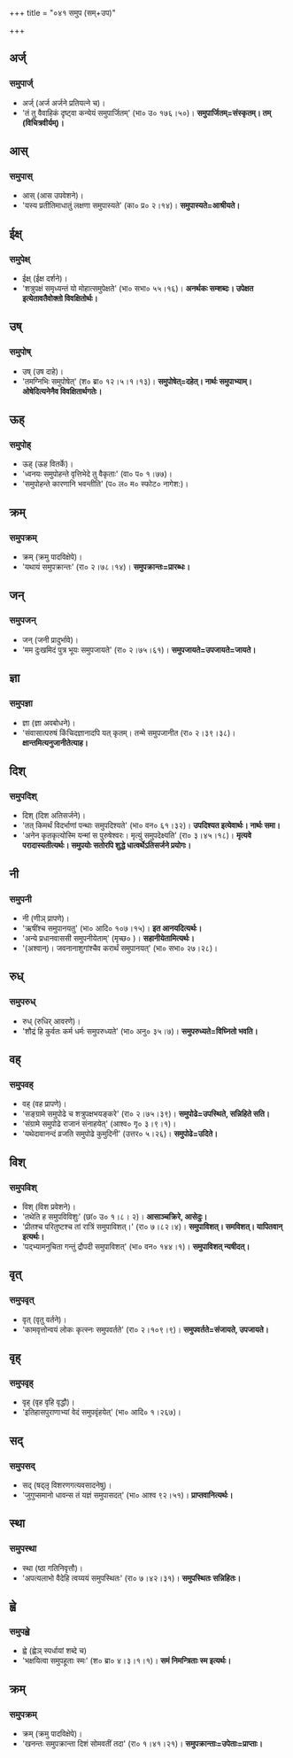 +++
title = "०४१ समुप (सम्+उप)"

+++


## अर्ज्
### समुपार्ज्
- अर्ज् (अर्ज अर्जने प्रतियत्ने च)।
- 'तं तु वैवाहिकं दृष्ट्वा कन्येयं समुपार्जितम्' (भा० उ० १७६।५०)। **समुपार्जितम्=संस्कृतम्। तम् (विचित्रवीर्यम्)।**

## आस्
### समुपास्
- आस् (आस उपवेशने)।
- 'यस्य प्रतीतिमाधातुं लक्षणा समुपास्यते' (का० प्र० २।१४)। **समुपास्यते=आश्रीयते।**

## ईक्ष्
### समुपेक्ष्
- ईक्ष् (ईक्ष दर्शने)।
- 'शत्रुपक्षं समृध्यन्तं यो मोहात्समुपेक्षते' (भा० सभा० ५५।१६)। **अनर्थकः सम्शब्दः। उपेक्षत इत्येतावतैवोक्तो विवक्षितोर्थः।**

## उष्
### समुपोष्
- उष् (उष दाहे)।
- 'तमग्निभिः समुपोषेत्' (श० ब्रा० १२।५।१।१३)। **समुपोषेत्=दहेत्। नार्थः समुपाभ्याम्। ओषेदित्यनेनैव विवक्षितार्थगतेः।**

## ऊह्
### समुपोह्
- ऊह् (ऊह वितर्के)।
- 'ध्वनयः समुपोहन्ते वृत्तिभेदे तु वैकृताः' (वा० प० १।७७)।
- 'समुपोहन्ते कारणानि भवन्तीति' (प० ल० म० स्फोट० नागेश:)।

## क्रम्
### समुपक्रम्
- क्रम् (क्रमु पादविक्षेपे)।
- 'यथायं समुपक्रान्तः' (रा० २।७८।१४)। **समुपक्रान्तः=प्रारब्धः।**

## जन्
### समुपजन्
- जन् (जनी प्रादुर्भावे)।
- 'मम दुःखमिदं पुत्र भूयः समुपजायते' (रा० २।७५।६१)। **समुपजायते=उपजायते=जायते।**

## ज्ञा
### समुपज्ञा
- ज्ञा (ज्ञा अवबोधने)।
- 'संवासात्परुषं किंचिदज्ञानादपि यत् कृतम्। तन्मे समुपजानीत (रा० २।३९।३८)। **क्षान्तमित्यनुजानीतेत्याह।**

## दिश्
### समुपदिश्
- दिश् (दिश अतिसर्जने)।
- 'तत् किमर्थं विदर्भाणां पन्थाः समुपदिश्यते' (भा० वन० ६१।३२)। **उपदिश्यत इत्येवार्थः। नार्थः समा।**
- 'अनेन कृतकृत्योस्मि यन्मां स पुरुषेश्वरः। मृत्युं समुपदेक्ष्यति' (रा० ३।४५।१८)। **मृत्यवे परादास्यतीत्यर्थः। समुपयोः सतोरपि शुद्धे धात्वर्थेऽतिसर्जने प्रयोगः।**

## नी
### समुपनी
- नी (णीञ् प्रापणे)।
- 'ऋषींश्च समुपानयतु' (भा० आदि० १०७।१५)। **इत आनयदित्यर्थः।**
- 'अन्ये प्रधानवाससी समुपनीयेताम्' (मृच्छ० )। **सहानीयेतामित्यर्थः।**
- '(अश्वान्)। जवनानाशुगांश्चैव करार्थं समुपानयत्' (भा० सभा० २७।२८)।

## रुध्
### समुपरुध्
- रुध् (रुधिर् आवरणे)।
- 'शौद्रं हि कुर्वतः कर्म धर्मः समुपरुध्यते' (भा० अनु० ३५।७)। **समुपरुध्यते=विघ्नितो भवति।**

## वह्
### समुपवह्
- वह् (वह प्रापणे)।
- 'सङ्ग्रामे समुपोढे च शत्रुपक्षभयङ्करे' (रा० २।७५।३९)। **समुपोढे=उपस्थिते, सन्निहिते सति।**
- 'संग्रामे समुपोढे राजानं संनाहयेत्' (आश्व० गृ० ३।९।१)।
- 'यथेदावानन्दं व्रजति समुपोढे कुमुदिनी' (उत्तर० ५।२६)। **समुपोढे=उदिते।**

## विश्
### समुपविश्
- विश् (विश प्रवेशने)।
- 'तथेति ह समुपविविशुः' (छां० उ० १।८। २)। **आसाञ्चक्रिरे, आसेदुः।**
- 'प्रीतश्च परितुष्टश्च तां रात्रिं समुपाविशत्।' (रा० ७।८२।४)। **समुपाविशत्। समविशत्। यापितवान् इत्यर्थः।**
- 'पद्भ्यामनुचिता गन्तुं द्रौपदी समुपाविशत्' (भा० वन० १४४।१)। **समुपाविशत् न्यषीदत्।**

## वृत्
### समुपवृत्
- वृत् (वृतु वर्तने)।
- 'कामवृत्तोन्वयं लोकः कृत्स्नः समुपवर्तते' (रा० २।१०९।९)। **समुपवर्तते=संजायते, उपजायते।**

## वृह्
### समुपवृह्
- वृह् (वृह वृहि वृद्धौ)।
- 'इतिहासपुराणाभ्यां वेदं समुपवृंहयेत्' (भा० आदि० १।२६७)।

## सद्
### समुपसद्
- सद् (षद्लृ विशरणगत्यवसादनेषु)।
- 'जुगुप्समानो धावन्स तं यज्ञं समुपासदत्' (भा० आश्व ९२।५१)। **प्राप्तवानित्यर्थः।**

## स्था
### समुपस्था
- स्था (ष्ठा गतिनिवृत्तौ)।
- 'अपत्यलाभो वैदेहि त्वय्ययं समुपस्थितः' (रा० ७।४२।३१)। **समुपस्थितः सन्निहितः।**

## ह्वे
### समुपह्वे
- ह्वे (ह्वेञ् स्पर्धायां शब्दे च)
- 'भक्षयित्वा समुपहूताः स्मः' (श० ब्रा० ४।३।१।१)। **समं निमन्त्रिताः स्म इत्यर्थः।**

## क्रम्
### समुपक्रम्
- क्रम् (क्रमु पादविक्षेपे)।
- 'खनन्तः समुपक्रान्ता दिशं सोमवतीं तदा' (रा० १।४१।२१)। **समुपक्रान्ताः=उपेताः=प्राप्ताः।**
